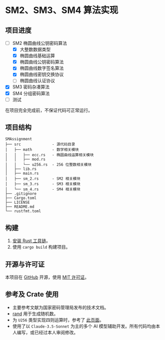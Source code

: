 # SM2、SM3、SM4 算法实现

## 项目进度

* [ ] SM2 椭圆曲线公钥密码算法
  * [x] 大整数数据类型
  * [x] 椭圆曲线基础运算
  * [x] 椭圆曲线公钥密码算法
  * [x] 椭圆曲线数字签名算法
  * [x] 椭圆曲线密钥交换协议
  * [ ] 椭圆曲线认证协议
* [x] SM3 密码杂凑算法
* [x] SM4 分组密码算法
* [ ] 测试

在项目完全完成前，不保证代码可正常运行。

## 项目结构

```
SMAssignment
├── src              - 源代码目录
│   ├── math         - 数学相关模块
│   │   ├── ecc.rs   - 椭圆曲线运算相关模块
│   │   ├── mod.rs
│   │   └── u256.rs  - 256 位整数相关模块
│   ├── lib.rs
│   ├── main.rs
│   ├── sm_2.rs      - SM2 相关模块
│   ├── sm_3.rs      - SM3 相关模块
│   └── sm_4.rs      - SM4 相关模块
├── .gitignore
├── Cargo.toml
├── LICENSE
├── README.md
└── rustfmt.toml
```

## 构建

1. [安装 Rust 工具链](https://www.rust-lang.org/tools/install)。
2. 使用 `cargo build` 构建项目。

## 开源与许可证

本项目在 [GitHub](https://github.com/PfCommilitia/SMAssignment) 开源，使用 [MIT 许可证](LICENSE)。

## 参考及 Crate 使用

* 主要参考文献为国家密码管理局发布的技术文档。
* [rand](https://crates.io/crates/rand) 用于生成随机数。
* 为 `U256` 类型实现四则运算时，参考了 [此页面](https://rgb-24bit.github.io/blog/2019/bitop.html)。
* 使用了以 `Claude-3.5-Sonnet` 为主的多个 AI 模型辅助开发。所有代码均由本人编写，或已经过本人审阅修改。
